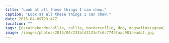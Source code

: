 ```yaml
---
title: "Look at all these things I can chew."
caption: "Look at all these things I can chew."
date: 2015-04-09T23:47Z
location: ""
tags: [esrathebordercollie, collie, bordercollie, dog, dogsofinstagram]
image: /images/photos/2015/04/233bfd3131e7c6c7749faac981aeadaf.jpg
---
```

